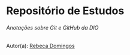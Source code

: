 # Repositório de Estudos
###### Anotações sobre Git e GitHub da DIO

Autor(a): [Rebeca Domingos](linkedin.com/in/rebeca-barros0922/)
